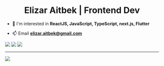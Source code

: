 <h1 align="center"> Elizar Aitbek | Frontend Dev</h1>

- 💬 I'm interested in **ReactJS, JavaScript, TypeScript, next.js, Flutter**

- 📫 Email **elizar.aitbek@gmail.com**

![](https://github-profile-summary-cards.vercel.app/api/cards/profile-details?username=ElizarAitbek&theme=graywhite)
![](https://github-profile-summary-cards.vercel.app/api/cards/most-commit-language?username=ElizarAitbek&theme=graywhite)
![](https://github-profile-summary-cards.vercel.app/api/cards/repos-per-language?username=ElizarAitbek&theme=graywhite)

---
[![](https://visitcount.itsvg.in/api?id=ElizarAitbek&icon=0&color=0)](https://visitcount.itsvg.in)
